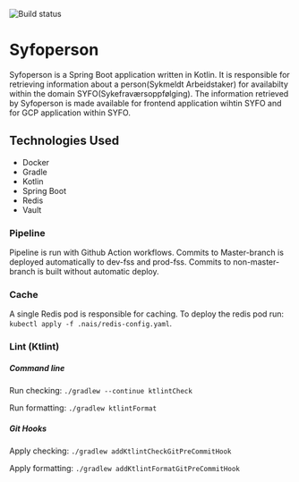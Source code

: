 ![Build status](https://github.com/navikt/syfoperson/workflows/main/badge.svg?branch=master)

# Syfoperson
Syfoperson is a Spring Boot application written in Kotlin.
It is responsible for retrieving information about a person(Sykmeldt Arbeidstaker) 
for availabilty within the domain SYFO(Sykefraværsoppfølging).
The information retrieved by Syfoperson is made available for frontend application wihtin SYFO and for GCP application within SYFO. 

## Technologies Used
* Docker
* Gradle
* Kotlin
* Spring Boot
* Redis
* Vault

### Pipeline
Pipeline is run with Github Action workflows.
Commits to Master-branch is deployed automatically to dev-fss and prod-fss.
Commits to non-master-branch is built without automatic deploy.

### Cache
A single Redis pod is responsible for caching.
To deploy the redis pod run: `kubectl apply -f .nais/redis-config.yaml`.

### Lint (Ktlint)
##### Command line
Run checking: `./gradlew --continue ktlintCheck`

Run formatting: `./gradlew ktlintFormat`
##### Git Hooks
Apply checking: `./gradlew addKtlintCheckGitPreCommitHook`

Apply formatting: `./gradlew addKtlintFormatGitPreCommitHook`
